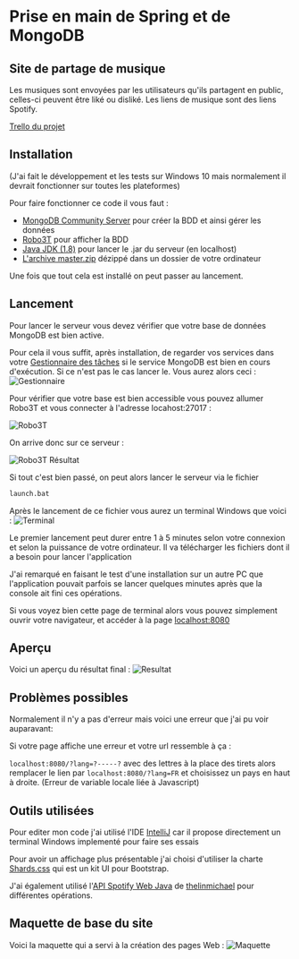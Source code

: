 # Prise en main de Spring et de MongoDB

## Site de partage de musique

Les musiques sont envoyées par les utilisateurs qu'ils partagent en public, celles-ci peuvent être liké ou disliké.
Les liens de musique sont des liens Spotify.

[Trello du projet](https://trello.com/b/hE5KhqFs/projet-web)

## Installation
(J'ai fait le développement et les tests sur Windows 10 mais normalement il devrait fonctionner sur toutes les plateformes)

Pour faire fonctionner ce code il vous faut :

* [MongoDB Community Server](https://www.mongodb.com/download-center/community) pour créer la BDD et ainsi gérer les données
* [Robo3T](https://robomongo.org/download) pour afficher la BDD
* [Java JDK (1.8)](https://www.oracle.com/java/technologies/javase-jdk8-downloads.html) pour lancer le .jar du serveur (en localhost)
* [L'archive master.zip](https://github.com/RedFive59/Site-Web/archive/master.zip) dézippé dans un dossier de votre ordinateur

Une fois que tout cela est installé on peut passer au lancement.

## Lancement
Pour lancer le serveur vous devez vérifier que votre base de données MongoDB est bien active.

Pour cela il vous suffit, après installation, de regarder vos services dans votre [Gestionnaire des tâches](https://lecrabeinfo.net/ouvrir-gestionnaire-des-taches-de-windows.html) si le service MongoDB est bien en cours d'exécution. Si ce n'est pas le cas lancer le.
Vous aurez alors ceci :
![Gestionnaire](https://i.imgur.com/bPJw56D.png "Gestionnaire des tâches")

Pour vérifier que votre base est bien accessible vous pouvez allumer Robo3T et vous connecter à l'adresse locahost:27017 :

![Robo3T](https://i.imgur.com/KkZU3Qg.png "Robo3T")

On arrive donc sur ce serveur :

![Robo3T Résultat](https://i.imgur.com/Yrxn4SR.png "Robo3T Résultat")

Si tout c'est bien passé, on peut alors lancer le serveur via le fichier 
```bash
launch.bat
```
Après le lancement de ce fichier vous aurez un terminal Windows que voici :
![Terminal](https://i.imgur.com/lofP7HG.png "Windows Terminal")

Le premier lancement peut durer entre 1 à 5 minutes selon votre connexion et selon la puissance de votre ordinateur. Il va télécharger les fichiers dont il a besoin pour lancer l'application

J'ai remarqué en faisant le test d'une installation sur un autre PC que l'application pouvait parfois se lancer quelques minutes après que la console ait fini ces opérations.

Si vous voyez bien cette page de terminal alors vous pouvez simplement ouvrir votre navigateur, et accéder à la page [localhost:8080](localhost:8080) 

## Aperçu
Voici un aperçu du résultat final :
![Resultat](https://i.imgur.com/XApzMnh.png "Affichage du site")

## Problèmes possibles
Normalement il n'y a pas d'erreur mais voici une erreur que j'ai pu voir auparavant:

Si votre page affiche une erreur et votre url ressemble à ça : 

```localhost:8080/?lang=?-----?``` avec des lettres à la place des tirets alors remplacer le lien par ```localhost:8080/?lang=FR``` et choisissez un pays en haut à droite. (Erreur de variable locale liée à Javascript)

## Outils utilisées
Pour editer mon code j'ai utilisé l'IDE [IntelliJ](https://www.jetbrains.com/fr-fr/idea/download/#section=windows) car il propose directement un terminal Windows implementé pour faire ses essais 

Pour avoir un affichage plus présentable j'ai choisi d'utiliser la charte [Shards.css](https://designrevision.com/downloads/shards/) qui est un kit UI pour Bootstrap.

J'ai également utilisé l'[API Spotify Web Java](https://github.com/thelinmichael/spotify-web-api-java) de [thelinmichael](https://github.com/thelinmichael) pour différentes opérations.

## Maquette de base du site
Voici la maquette qui a servi à la création des pages Web :
![Maquette](https://i.imgur.com/agWNRVd.png "Maquette du site")
